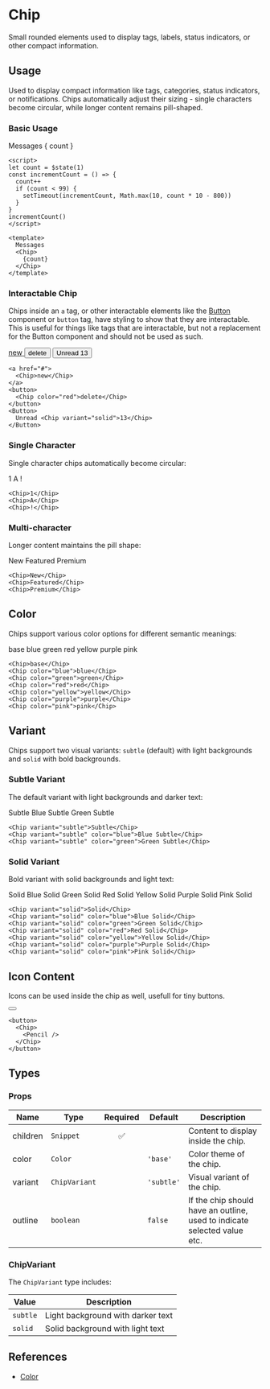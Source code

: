<script>
import Chip from '$lib/components/Chip.svelte';
import Button from '$lib/components/Button.svelte';
import DocsExample from '$lib/components/utils/DocsExample.svelte';

import { Pencil } from 'lucide-svelte'

let count = $state(1)

const incrementCount = () => {
  count++
  if (count < 99) {
    setTimeout(incrementCount, Math.max(10, count * 10 - 800))
  }
}

setTimeout(incrementCount, 500)
</script>

# Chip

Small rounded elements used to display tags, labels, status indicators, or other compact information.

## Usage

Used to display compact information like tags, categories, status indicators, or notifications. Chips automatically adjust their sizing - single characters become circular, while longer content remains pill-shaped.

### Basic Usage

<DocsExample>
  Messages
  <Chip>
    { count }
  </Chip>
</DocsExample>

```svelte
<script>
let count = $state(1)
const incrementCount = () => {
  count++
  if (count < 99) {
    setTimeout(incrementCount, Math.max(10, count * 10 - 800))
  }
}
incrementCount()
</script>

<template>
  Messages
  <Chip>
    {count}
  </Chip>
</template>
```

### Interactable Chip

Chips inside an `a` tag, or other interactable elements like the [Button](/docs/components/button) component or `button` tag, have styling to show that they are interactable. This is useful for things like tags that are interactable, but not a replacement for the Button component and should not be used as such.

<DocsExample>
  <a href="#">
    <Chip>new</Chip>
  </a>
  <button>
    <Chip color="red">delete</Chip>
  </button>
  <Button>
    Unread <Chip variant="solid">13</Chip>
  </Button>
</DocsExample>

```svelte
<a href="#">
  <Chip>new</Chip>
</a>
<button>
  <Chip color="red">delete</Chip>
</button>
<Button>
  Unread <Chip variant="solid">13</Chip>
</Button>
```

### Single Character

Single character chips automatically become circular:

<DocsExample>
  <Chip>1</Chip>
  <Chip>A</Chip>
  <Chip>!</Chip>
</DocsExample>

```svelte
<Chip>1</Chip>
<Chip>A</Chip>
<Chip>!</Chip>
```

### Multi-character

Longer content maintains the pill shape:

<DocsExample>
  <Chip>New</Chip>
  <Chip>Featured</Chip>
  <Chip>Premium</Chip>
</DocsExample>

```svelte
<Chip>New</Chip>
<Chip>Featured</Chip>
<Chip>Premium</Chip>
```

## Color

Chips support various color options for different semantic meanings:

<DocsExample>
  <Chip>
    base
  </Chip>
  <Chip color="blue">
    blue
  </Chip>
  <Chip color="green">
    green
  </Chip>
  <Chip color="red">
    red
  </Chip>
  <Chip color="yellow">
    yellow
  </Chip>
  <Chip color="purple">
    purple
  </Chip>
  <Chip color="pink">
    pink
  </Chip>
</DocsExample>

```svelte
<Chip>base</Chip>
<Chip color="blue">blue</Chip>
<Chip color="green">green</Chip>
<Chip color="red">red</Chip>
<Chip color="yellow">yellow</Chip>
<Chip color="purple">purple</Chip>
<Chip color="pink">pink</Chip>
```

## Variant

Chips support two visual variants: `subtle` (default) with light backgrounds and `solid` with bold backgrounds.

### Subtle Variant

The default variant with light backgrounds and darker text:

<DocsExample>
  <Chip variant="subtle">Subtle</Chip>
  <Chip variant="subtle" color="blue">Blue Subtle</Chip>
  <Chip variant="subtle" color="green">Green Subtle</Chip>
</DocsExample>

```svelte
<Chip variant="subtle">Subtle</Chip>
<Chip variant="subtle" color="blue">Blue Subtle</Chip>
<Chip variant="subtle" color="green">Green Subtle</Chip>
```

### Solid Variant

Bold variant with solid backgrounds and light text:

<DocsExample>
  <Chip variant="solid">Solid</Chip>
  <Chip variant="solid" color="blue">Blue Solid</Chip>
  <Chip variant="solid" color="green">Green Solid</Chip>
  <Chip variant="solid" color="red">Red Solid</Chip>
  <Chip variant="solid" color="yellow">Yellow Solid</Chip>
  <Chip variant="solid" color="purple">Purple Solid</Chip>
  <Chip variant="solid" color="pink">Pink Solid</Chip>
</DocsExample>

```svelte
<Chip variant="solid">Solid</Chip>
<Chip variant="solid" color="blue">Blue Solid</Chip>
<Chip variant="solid" color="green">Green Solid</Chip>
<Chip variant="solid" color="red">Red Solid</Chip>
<Chip variant="solid" color="yellow">Yellow Solid</Chip>
<Chip variant="solid" color="purple">Purple Solid</Chip>
<Chip variant="solid" color="pink">Pink Solid</Chip>
```

## Icon Content

Icons can be used inside the chip as well, usefull for tiny buttons.

<DocsExample>
  <button>
    <Chip>
      <Pencil />
    </Chip>
  </button>
</DocsExample>

```svelte
<button>
  <Chip>
    <Pencil />
  </Chip>
</button>
```

## Types

### Props

| Name     | Type          | Required | Default    | Description                                                              |
| -------- | ------------- | :------: | ---------- | ------------------------------------------------------------------------ |
| children | `Snippet`     |    ✅    |            | Content to display inside the chip.                                      |
| color    | `Color`       |          | `'base'`   | Color theme of the chip.                                                 |
| variant  | `ChipVariant` |          | `'subtle'` | Visual variant of the chip.                                              |
| outline  | `boolean`     |          | `false`    | If the chip should have an outline, used to indicate selected value etc. |

### ChipVariant

The `ChipVariant` type includes:

| Value    | Description                       |
| -------- | --------------------------------- |
| `subtle` | Light background with darker text |
| `solid`  | Solid background with light text  |

## References

- [Color](/docs/design/color)
